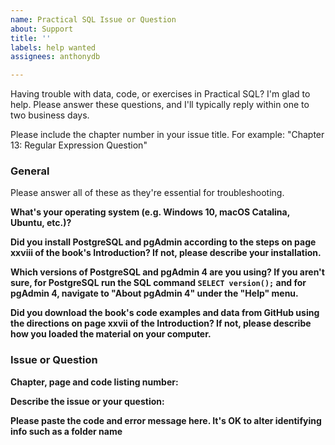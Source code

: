 ```yaml
---
name: Practical SQL Issue or Question
about: Support
title: ''
labels: help wanted
assignees: anthonydb

---
```


Having trouble with data, code, or exercises in Practical SQL? I'm glad to help. Please answer these questions, and I'll typically reply within one to two business days.

Please include the chapter number in your issue title. For example: "Chapter 13: Regular Expression Question"

### General
Please answer all of these as they're essential for troubleshooting.

**What's your operating system (e.g. Windows 10, macOS Catalina, Ubuntu, etc.)?**


**Did you install PostgreSQL and pgAdmin according to the steps on page xxviii of the book's Introduction? If not, please describe your installation.**


**Which versions of PostgreSQL and pgAdmin 4 are you using? If you aren't sure, for PostgreSQL run the SQL command `SELECT version();` and for pgAdmin 4, navigate to "About pgAdmin 4" under the "Help" menu.**


**Did you download the book's code examples and data from GitHub using the directions on page xxvii of the Introduction? If not, please describe how you loaded the material on your computer.**

### Issue or Question

**Chapter, page and code listing number:**


**Describe the issue or your question:**


**Please paste the code and error message here. It's OK to alter identifying info such as a folder name**
